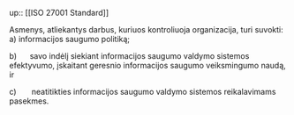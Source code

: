 up:: [[ISO 27001 Standard]]

Asmenys, atliekantys darbus, kuriuos kontroliuoja organizacija, turi suvokti: a) informacijos saugumo politiką;

b)      savo indėlį siekiant informacijos saugumo valdymo sistemos efektyvumo, įskaitant geresnio informacijos saugumo veiksmingumo naudą, ir

c)       neatitikties informacijos saugumo valdymo sistemos reikalavimams pasekmes.